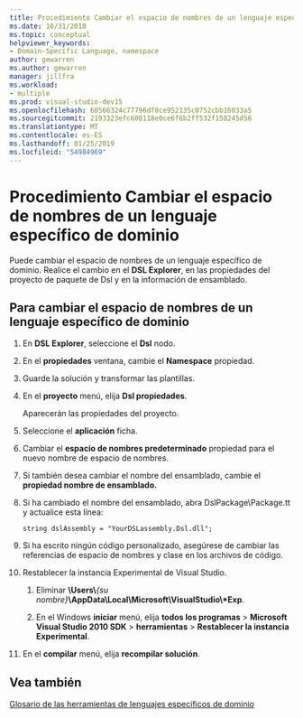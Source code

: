 ```yaml
---
title: Procedimiento Cambiar el espacio de nombres de un lenguaje específico de dominio
ms.date: 10/31/2018
ms.topic: conceptual
helpviewer_keywords:
- Domain-Specific Language, namespace
author: gewarren
ms.author: gewarren
manager: jillfra
ms.workload:
- multiple
ms.prod: visual-studio-dev15
ms.openlocfilehash: 68566324c77796df8ce952135c0752cbb16033a5
ms.sourcegitcommit: 2193323efc608118e0ce6f6b2ff532f158245d56
ms.translationtype: MT
ms.contentlocale: es-ES
ms.lasthandoff: 01/25/2019
ms.locfileid: "54984969"
---
```

# <a name="how-to-change-the-namespace-of-a-domain-specific-language"></a>Procedimiento Cambiar el espacio de nombres de un lenguaje específico de dominio

Puede cambiar el espacio de nombres de un lenguaje específico de dominio. Realice el cambio en el **DSL Explorer**, en las propiedades del proyecto de paquete de Dsl y en la información de ensamblado.

## <a name="to-change-the-namespace-of-a-domain-specific-language"></a>Para cambiar el espacio de nombres de un lenguaje específico de dominio

1. En **DSL Explorer**, seleccione el **Dsl** nodo.

2. En el **propiedades** ventana, cambie el **Namespace** propiedad.

3. Guarde la solución y transformar las plantillas.

4. En el **proyecto** menú, elija **Dsl propiedades**.

   Aparecerán las propiedades del proyecto.

5. Seleccione el **aplicación** ficha.

6. Cambiar el **espacio de nombres predeterminado** propiedad para el nuevo nombre de espacio de nombres.

7. Si también desea cambiar el nombre del ensamblado, cambie el **propiedad nombre de ensamblado.**

8. Si ha cambiado el nombre del ensamblado, abra DslPackage\Package.tt y actualice esta línea:

   `string dslAssembly = "YourDSLassembly.Dsl.dll";`

9. Si ha escrito ningún código personalizado, asegúrese de cambiar las referencias de espacio de nombres y clase en los archivos de código.

10. Restablecer la instancia Experimental de Visual Studio.

    1. Eliminar **\Users\\**_{su nombre}_**\AppData\Local\Microsoft\VisualStudio\\\*Exp**.

    2. En el Windows **iniciar** menú, elija **todos los programas** > **Microsoft Visual Studio 2010 SDK** > **herramientas**  >  **Restablecer la instancia Experimental**.

11. En el **compilar** menú, elija **recompilar solución**.

## <a name="see-also"></a>Vea también

[Glosario de las herramientas de lenguajes específicos de dominio](https://msdn.microsoft.com/ca5e84cb-a315-465c-be24-76aa3df276aa)